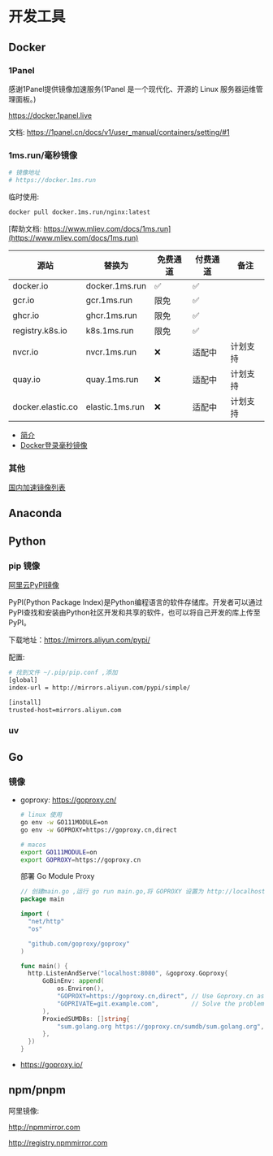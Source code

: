 # 开发工具

## Docker

### 1Panel

感谢1Panel提供镜像加速服务(1Panel 是一个现代化、开源的 Linux 服务器运维管理面板。)

https://docker.1panel.live

文档: https://1panel.cn/docs/v1/user_manual/containers/setting/#1

### 1ms.run/毫秒镜像

```bash
# 镜像地址
# https://docker.1ms.run
```

临时使用:

```bash
docker pull docker.1ms.run/nginx:latest
```

[帮助文档: https://www.mliev.com/docs/1ms.run](https://www.mliev.com/docs/1ms.run)

| 源站              | 替换为          | 免费通道 | 付费通道 | 备注     |
| ----------------- | --------------- | -------- | -------- | -------- |
| docker.io         | docker.1ms.run  | ✅        | ✅        |          |
| gcr.io            | gcr.1ms.run     | 限免     | ✅        |          |
| ghcr.io           | ghcr.1ms.run    | 限免     | ✅        |          |
| registry.k8s.io   | k8s.1ms.run     | 限免     | ✅        |          |
| nvcr.io           | nvcr.1ms.run    | ❌        | 适配中   | 计划支持 |
| quay.io           | quay.1ms.run    | ❌        | 适配中   | 计划支持 |
| docker.elastic.co | elastic.1ms.run | ❌        | 适配中   | 计划支持 |

*   [简介](https://www.mliev.com/docs/1ms.run/overview "简介")
*   [Docker登录毫秒镜像](https://www.mliev.com/docs/1ms.run/docker-login)

### 其他

[国内加速镜像列表](https://free-gpt.github.io/DockerHub/)

## Anaconda

## Python

### pip 镜像

[阿里云PyPI镜像](https://developer.aliyun.com/mirror/pypi?spm=a2c6h.13651102.0.0.6d071b11EMSPAu)

PyPI(Python Package Index)是Python编程语言的软件存储库。开发者可以通过PyPI查找和安装由Python社区开发和共享的软件，也可以将自己开发的库上传至PyPI。

下载地址：https://mirrors.aliyun.com/pypi/

配置:

```bash
# 找到文件 ~/.pip/pip.conf ,添加
[global]
index-url = http://mirrors.aliyun.com/pypi/simple/

[install]
trusted-host=mirrors.aliyun.com

```

### uv

## Go

### 镜像

- goproxy:  https://goproxy.cn/

  ```bash
  # linux 使用
  go env -w GO111MODULE=on
  go env -w GOPROXY=https://goproxy.cn,direct

  # macos
  export GO111MODULE=on
  export GOPROXY=https://goproxy.cn
  ```
  部署 Go Module Proxy
  ```go
  // 创建main.go ,运行 go run main.go,将 GOPROXY 设置为 http://localhost:8080 或自定义域名
  package main

  import (
  	"net/http"
  	"os"

  	"github.com/goproxy/goproxy"
  )

  func main() {
  	http.ListenAndServe("localhost:8080", &goproxy.Goproxy{
  		GoBinEnv: append(
  			os.Environ(),
  			"GOPROXY=https://goproxy.cn,direct", // Use Goproxy.cn as the upstream proxy
  			"GOPRIVATE=git.example.com",         // Solve the problem of pulling private modules
  		),
  		ProxiedSUMDBs: []string{
  			"sum.golang.org https://goproxy.cn/sumdb/sum.golang.org", // Proxy the default  checksum database
  		},
  	})
  }
  ```

- https://goproxy.io/

## npm/pnpm

阿里镜像:

http://npmmirror.com

http://registry.npmmirror.com

